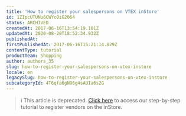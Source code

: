 ```yaml
---
title: 'How to register your salespersons on VTEX inStore'
id: 1ZIpcUTUNu6CWYcOiG2064
status: ARCHIVED
createdAt: 2017-06-16T13:54:19.101Z
updatedAt: 2020-08-20T18:52:34.932Z
publishedAt: 
firstPublishedAt: 2017-06-16T15:21:14.829Z
contentType: tutorial
productTeam: Shopping
author: authors_35
slug: how-to-register-your-salespersons-on-vtex-instore
locale: en
legacySlug: how-to-register-your-salespersons-on-vtex-instore
subcategoryId: 4T6qfa6gNO6g4sAUIa6s2G
---
```


>ℹ️ This article is deprecated. [Click here](https://help.vtex.com/en/tracks/instore-setup?step=2) to access our step-by-step tutorial to register vendors on the inStore.
